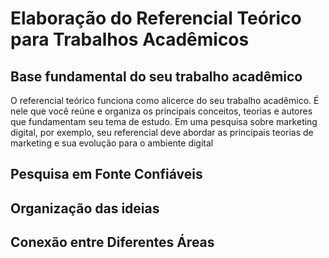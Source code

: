 # Elaboração do Referencial Teórico para Trabalhos Acadêmicos

## Base fundamental do seu trabalho acadêmico

O referencial teórico funciona como alicerce do seu trabalho acadêmico. É nele que você reúne e organiza os principais conceitos, teorias e autores que fundamentam seu tema de estudo. Em uma pesquisa sobre marketing digital, por exemplo, seu referencial deve abordar as principais teorias de marketing e sua evolução para o ambiente digital

## Pesquisa em Fonte Confiáveis
## Organização das ideias
## Conexão entre Diferentes Áreas